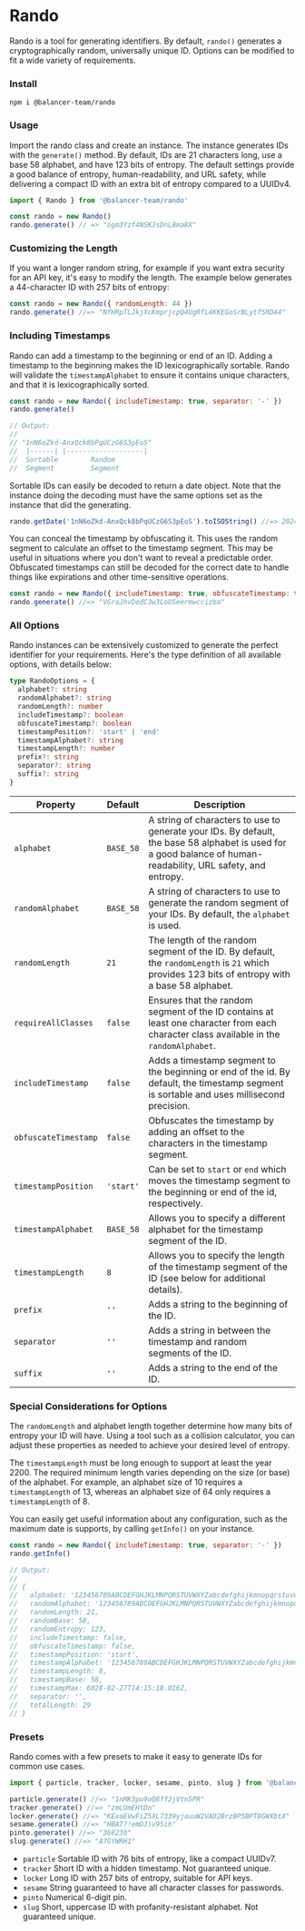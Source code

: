 # Rando

Rando is a tool for generating identifiers. By default, `rando()` generates a cryptographically random, universally unique ID. Options can be modified to fit a wide variety of requirements.

### Install

```
npm i @balancer-team/rando
```

### Usage

Import the rando class and create an instance. The instance generates IDs with the `generate()` method. By default, IDs are 21 characters long, use a base 58 alphabet, and have 123 bits of entropy. The default settings provide a good balance of entropy, human-readability, and URL safety, while delivering a compact ID with an extra bit of entropy compared to a UUIDv4.

```js
import { Rando } from '@balancer-team/rando'

const rando = new Rando()
rando.generate() // => "ogm3Yzf4NSKJsDnL8ma8X"
```

### Customizing the Length

If you want a longer random string, for example if you want extra security for an API key, it's easy to modify the length. The example below generates a 44-character ID with 257 bits of entropy:

```js
const rando = new Rando({ randomLength: 44 })
rando.generate() //=> "NfHRpTLJkjXcKmprjcpQ4UgRfL4KKEGoSrBLytf5RD44"
```

### Including Timestamps

Rando can add a timestamp to the beginning or end of an ID. Adding a timestamp to the beginning makes the ID lexicographically sortable. Rando will validate the `timestampAlphabet` to ensure it contains unique characters, and that it is lexicographically sorted.

```js
const rando = new Rando({ includeTimestamp: true, separator: '-' })
rando.generate()

// Output:
//
// "1nN6oZkd-AnxQck8bPqUCzG6S3pEoS"
//  |------| |-------------------|
//  Sortable        Random
//  Segment         Segment
```

Sortable IDs can easily be decoded to return a date object. Note that the instance doing the decoding must have the same options set as the instance that did the generating.

```js
rando.getDate('1nN6oZkd-AnxQck8bPqUCzG6S3pEoS').toISOString() //=> 2024-09-21T17:38:44.418Z
```

You can conceal the timestamp by obfuscating it. This uses the random segment to calculate an offset to the timestamp segment. This may be useful in situations where you don't want to reveal a predictable order. Obfuscated timestamps can still be decoded for the correct date to handle things like expirations and other time-sensitive operations.

```js
const rando = new Rando({ includeTimestamp: true, obfuscateTimestamp: true })
rando.generate() //=> "VGraJhvDodC3w3LoUSeermwccizba"
```

### All Options

Rando instances can be extensively customized to generate the perfect identifier for your requirements. Here's the type definition of all available options, with details below:

```ts
type RandoOptions = {
  alphabet?: string
  randomAlphabet?: string
  randomLength?: number
  includeTimestamp?: boolean
  obfuscateTimestamp?: boolean
  timestampPosition?: 'start' | 'end'
  timestampAlphabet?: string
  timestampLength?: number
  prefix?: string
  separator?: string
  suffix?: string
}
```

| Property             | Default   | Description                                                                                                                                                    |
| -------------------- | --------- | -------------------------------------------------------------------------------------------------------------------------------------------------------------- |
| `alphabet`           | `BASE_58` | A string of characters to use to generate your IDs. By default, the base 58 alphabet is used for a good balance of human-readability, URL safety, and entropy. |
| `randomAlphabet`     | `BASE_58` | A string of characters to use to generate the random segment of your IDs. By default, the `alphabet` is used.                                                  |
| `randomLength`       | `21`      | The length of the random segment of the ID. By default, the `randomLength` is `21` which provides 123 bits of entropy with a base 58 alphabet.                 |
| `requireAllClasses`  | `false`   | Ensures that the random segment of the ID contains at least one character from each character class available in the `randomAlphabet`.                         |
| `includeTimestamp`   | `false`   | Adds a timestamp segment to the beginning or end of the id. By default, the timestamp segment is sortable and uses millisecond precision.                      |
| `obfuscateTimestamp` | `false`   | Obfuscates the timestamp by adding an offset to the characters in the timestamp segment.                                                                       |
| `timestampPosition`  | `'start'` | Can be set to `start` or `end` which moves the timestamp segment to the beginning or end of the id, respectively.                                              |
| `timestampAlphabet`  | `BASE_58` | Allows you to specify a different alphabet for the timestamp segment of the ID.                                                                                |
| `timestampLength`    | `8`       | Allows you to specify the length of the timestamp segment of the ID (see below for additional details).                                                        |
| `prefix`             | `''`      | Adds a string to the beginning of the ID.                                                                                                                      |
| `separator`          | `''`      | Adds a string in between the timestamp and random segments of the ID.                                                                                          |
| `suffix`             | `''`      | Adds a string to the end of the ID.                                                                                                                            |

### Special Considerations for Options

The `randomLength` and alphabet length together determine how many bits of entropy your ID will have. Using a tool such as a collision calculator, you can adjust these properties as needed to achieve your desired level of entropy.

The `timestampLength` must be long enough to support at least the year 2200. The required minimum length varies depending on the size (or base) of the alphabet. For example, an alphabet size of 10 requires a `timestampLength` of 13, whereas an alphabet size of 64 only requires a `timestampLength` of 8.

You can easily get useful information about any configuration, such as the maximum date is supports, by calling `getInfo()` on your instance.

```js
const rando = new Rando({ includeTimestamp: true, separator: '-' })
rando.getInfo()

// Output:
//
// {
//   alphabet: '123456789ABCDEFGHJKLMNPQRSTUVWXYZabcdefghijkmnopqrstuvwxyz',
//   randomAlphabet: '123456789ABCDEFGHJKLMNPQRSTUVWXYZabcdefghijkmnopqrstuvwxyz',
//   randomLength: 21,
//   randomBase: 58,
//   randomEntropy: 123,
//   includeTimestamp: false,
//   obfuscateTimestamp: false,
//   timestampPosition: 'start',
//   timestampAlphabet: '123456789ABCDEFGHJKLMNPQRSTUVWXYZabcdefghijkmnopqrstuvwxyz',
//   timestampLength: 8,
//   timestampBase: 58,
//   timestampMax: 6028-02-27T14:15:18.016Z,
//   separator: '',
//   totalLength: 29
// }
```

### Presets

Rando comes with a few presets to make it easy to generate IDs for common use cases.

```js
import { particle, tracker, locker, sesame, pinto, slug } from '@balancer-team/rando/presets'

particle.generate() //=> "1nMK3pu9oQ8ff2jVtn5PR"
tracker.generate() //=> "zmLUmEHtDn"
locker.generate() //=> "KExaEVwFiZ5XL7339yjauuW2VAD2BrzBP5BPT8GWXbtX"
sesame.generate() //=> "HBAT?!emDJ)v95ih"
pinto.generate() //=> "368230"
slug.generate() //=> "A7GYWRH1"
```

- `particle` Sortable ID with 76 bits of entropy, like a compact UUIDv7.
- `tracker` Short ID with a hidden timestamp. Not guaranteed unique.
- `locker` Long ID with 257 bits of entropy, suitable for API keys.
- `sesame` String guaranteed to have all character classes for passwords.
- `pinto` Numerical 6-digit pin.
- `slug` Short, uppercase ID with profanity-resistant alphabet. Not guaranteed unique.
